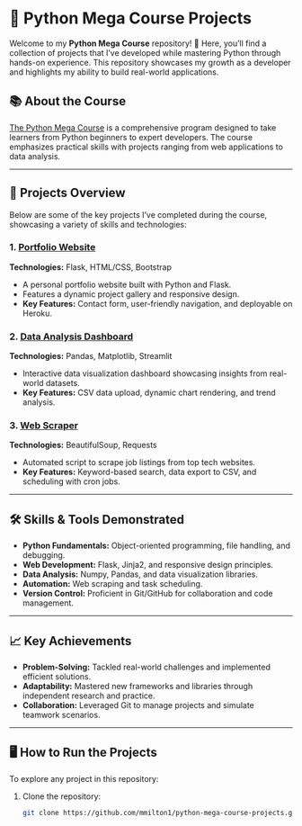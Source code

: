 # 🌟 Python Mega Course Projects

Welcome to my **Python Mega Course** repository! 🎉 Here, you’ll find a collection of projects that I’ve developed while mastering Python through hands-on experience. This repository showcases my growth as a developer and highlights my ability to build real-world applications.

## 📚 About the Course

[The Python Mega Course](https://www.udemy.com/course/the-python-mega-course/) is a comprehensive program designed to take learners from Python beginners to expert developers. The course emphasizes practical skills with projects ranging from web applications to data analysis.

---

## 🚀 Projects Overview

Below are some of the key projects I’ve completed during the course, showcasing a variety of skills and technologies:

### 1. **[Portfolio Website](link-to-project-folder)**
   **Technologies:** Flask, HTML/CSS, Bootstrap  
   - A personal portfolio website built with Python and Flask.  
   - Features a dynamic project gallery and responsive design.  
   - **Key Features:** Contact form, user-friendly navigation, and deployable on Heroku.

### 2. **[Data Analysis Dashboard](link-to-project-folder)**
   **Technologies:** Pandas, Matplotlib, Streamlit  
   - Interactive data visualization dashboard showcasing insights from real-world datasets.  
   - **Key Features:** CSV data upload, dynamic chart rendering, and trend analysis.

### 3. **[Web Scraper](link-to-project-folder)**
   **Technologies:** BeautifulSoup, Requests  
   - Automated script to scrape job listings from top tech websites.  
   - **Key Features:** Keyword-based search, data export to CSV, and scheduling with cron jobs.

---

## 🛠️ Skills & Tools Demonstrated

- **Python Fundamentals:** Object-oriented programming, file handling, and debugging.
- **Web Development:** Flask, Jinja2, and responsive design principles.
- **Data Analysis:** Numpy, Pandas, and data visualization libraries.
- **Automation:** Web scraping and task scheduling.
- **Version Control:** Proficient in Git/GitHub for collaboration and code management.

---

## 📈 Key Achievements

- **Problem-Solving:** Tackled real-world challenges and implemented efficient solutions.  
- **Adaptability:** Mastered new frameworks and libraries through independent research and practice.  
- **Collaboration:** Leveraged Git to manage projects and simulate teamwork scenarios.

---

## 🖥️ How to Run the Projects

To explore any project in this repository:

1. Clone the repository:
   ```bash
   git clone https://github.com/mmilton1/python-mega-course-projects.git

